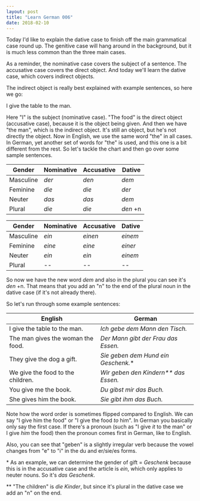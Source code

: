 ```yaml
---
layout: post
title: "Learn German 006"
date: 2018-02-10
---
```


Today I'd like to explain the dative case to finish off the main grammatical case round up.
The genitive case will hang around in the background, but it is much less common than the three main cases.

As a reminder, the nominative case covers the subject of a sentence.
The accusative case covers the direct object. 
And today we'll learn the dative case, which covers indirect objects.

The indirect object is really best explained with example sentences, so here we go:

I give the table to the man.

Here "I" is the subject (nominative case). 
"The food" is the direct object (accusative case), because it is the object being given.
And then we have "the man", which is the indirect object. It's still an object, but he's not directly the object. 
Now in English, we use the same word "the" in all cases.
In German, yet another set of words for "the" is used, and this one is a bit different from the rest.
So let's tackle the chart and then go over some sample sentences.

| Gender    | Nominative | Accusative | Dative |
|-----------|------------|------------|--------|
| Masculine | *der* | *den* | *dem* |
| Feminine  | *die* | *die* | *der* |
| Neuter    | *das* | *das* | *dem* |
| Plural    | *die* | *die* | *den* +n |

| Gender    | Nominative | Accusative | Dative |
|-----------|------------|------------|--------|
| Masculine | *ein*  | *einen*  | *einem* |
| Feminine  | *eine* | *eine*   | *einer* |
| Neuter    | *ein*  | *ein*    | *einem* |
| Plural    | --     | --       | --      |

So now we have the new word *dem* and also in the plural you can see it's *den* +n. 
That means that you add an "n" to the end of the plural noun in the dative case (if it's not already there).

So let's run through some example sentences:

| English | German |
|---------|--------|
| I give the table to the man. | *Ich gebe dem Mann den Tisch.* |
| The man gives the woman the food. | *Der Mann gibt der Frau das Essen.* |
| They give the dog a gift. | *Sie geben dem Hund ein Geschenk.*\* |
| We give the food to the children. | *Wir geben den Kindern\*\* das Essen.* |
| You give me the book. | *Du gibst mir das Buch.* |
| She gives him the book. | *Sie gibt ihm das Buch.* |

Note how the word order is sometimes flipped compared to English.
We can say "I give him the food" or "I give the food *to* him".
In German you basically only say the first case.
If there's a pronoun (such as "I give *it* to the man" or I give *him* the food) then the pronoun comes first in German, 
like to English.

Also, you can see that "geben" is a slightly irregular verb because the vowel changes from "e" to "i" 
in the du and er/sie/es forms.

\* As an example, we can determine the gender of gift = *Geschenk* because this is in the accusative case and the article is 
*ein*, which only applies to neuter nouns. So it's *das Geschenk*.

\*\* "The children" is *die Kinder*, but since it's plural in the dative case we add an "n" on the end.
